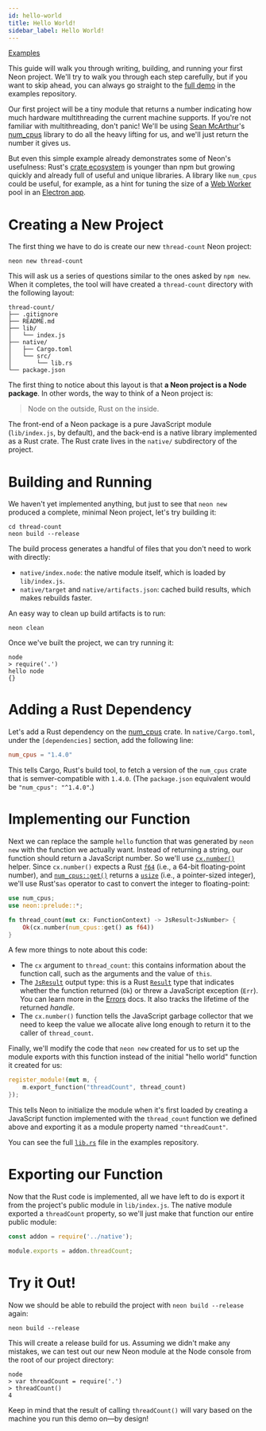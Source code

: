 ```yaml
---
id: hello-world
title: Hello World!
sidebar_label: Hello World!
---
```


[Examples](https://github.com/neon-bindings/examples/tree/master/thread-count)

This guide will walk you through writing, building, and running your first Neon project. We'll try to walk you through each step carefully, but if you want to skip ahead, you can always go straight to the [full demo](https://github.com/neon-bindings/examples/tree/master/thread-count) in the examples repository.

Our first project will be a tiny module that returns a number indicating how much hardware multithreading the current machine supports. If you're not familiar with multithreading, don't panic! We'll be using [Sean McArthur](https://seanmonstar.com/)'s [num_cpus](https://crates.io/crates/num_cpus) library to do all the heavy lifting for us, and we'll just return the number it gives us.

But even this simple example already demonstrates some of Neon's usefulness: Rust's [crate ecosystem](https://crates.io/) is younger than npm but growing quickly and already full of useful and unique libraries. A library like `num_cpus` could be useful, for example, as a hint for tuning the size of a [Web Worker](https://developer.mozilla.org/en-US/docs/Web/API/Web_Workers_API/Using_web_workers) pool in an [Electron app](./electron-apps/).

# Creating a New Project

The first thing we have to do is create our new `thread-count` Neon project:

```shell
neon new thread-count
```

This will ask us a series of questions similar to the ones asked by `npm new`. When it completes, the tool will have created a `thread-count` directory with the following layout:

```text
thread-count/
├── .gitignore
├── README.md
├── lib/
│   └── index.js
├── native/
│   ├── Cargo.toml
│   └── src/
│       └── lib.rs
└── package.json
```

The first thing to notice about this layout is that **a Neon project is a Node package**. In other words, the way to think of a Neon project is:

> Node on the outside, Rust on the inside.

The front-end of a Neon package is a pure JavaScript module (`lib/index.js`, by default), and the back-end is a native library implemented as a Rust crate. The Rust crate lives in the `native/` subdirectory of the project.

# Building and Running

We haven't yet implemented anything, but just to see that `neon new` produced a complete, minimal Neon project, let's try building it:

```shell
cd thread-count
neon build --release
```

The build process generates a handful of files that you don't need to work with directly:

- `native/index.node`: the native module itself, which is loaded by `lib/index.js`.
- `native/target` and `native/artifacts.json`: cached build results, which makes rebuilds faster.

An easy way to clean up build artifacts is to run:

```shell
neon clean
```

Once we've built the project, we can try running it:

```shell
node
> require('.')
hello node
{}
```

# Adding a Rust Dependency

Let's add a Rust dependency on the [num_cpus](https://crates.io/crates/num_cpus) crate. In `native/Cargo.toml`, under the `[dependencies]` section, add the following line:

```toml
num_cpus = "1.4.0"
```

This tells Cargo, Rust's build tool, to fetch a version of the `num_cpus` crate that is semver-compatible with `1.4.0`. (The `package.json` equivalent would be `"num_cpus": "^1.4.0"`.)

# Implementing our Function

Next we can replace the sample `hello` function that was generated by `neon new` with the function we actually want. Instead of returning a string, our function should return a JavaScript number. So we'll use [`cx.number()`](https://docs.rs/neon/*/neon/types/struct.JsNumber.html) helper. Since `cx.number()` expects a Rust [`f64`](https://doc.rust-lang.org/std/primitive.f64.html) (i.e., a 64-bit floating-point number), and [`num_cpus::get()`](https://docs.rs/num_cpus/1.4.0/num_cpus/fn.get.html) returns a [`usize`](https://doc.rust-lang.org/std/primitive.usize.html) (i.e., a pointer-sized integer), we'll use Rust's`as` operator to cast to convert the integer to floating-point:

```rust
use num_cpus;
use neon::prelude::*;

fn thread_count(mut cx: FunctionContext) -> JsResult<JsNumber> {
    Ok(cx.number(num_cpus::get() as f64))
}
```

A few more things to note about this code:

- The `cx` argument to `thread_count`: this contains information about the function call, such as the arguments and the value of `this`.
- The [`JsResult`](https://docs.rs/neon/*/neon/result/type.JsResult.html) output type: this is a Rust [`Result`](https://doc.rust-lang.org/std/result/enum.Result.html) type that indicates whether the function returned (`Ok`) or threw a JavaScript exception (`Err`). You can learn more in the [Errors](errors) docs. It also tracks the lifetime of the returned _handle_. 
- The `cx.number()` function tells the JavaScript garbage collector that we need to keep the value we allocate alive long enough to return it to the caller of `thread_count`.

Finally, we'll modify the code that `neon new` created for us to set up the module exports with this function instead of the initial "hello world" function it created for us:

```rust
register_module!(mut m, {
    m.export_function("threadCount", thread_count)
});
```

This tells Neon to initialize the module when it's first loaded by creating a JavaScript function implemented with the `thread_count` function we defined above and exporting it as a module property named `"threadCount"`.

You can see the full [`lib.rs`](https://github.com/neon-bindings/examples/blob/master/thread-count/native/src/lib.rs) file in the examples repository.

# Exporting our Function

Now that the Rust code is implemented, all we have left to do is export it from the project's public module in `lib/index.js`. The native module exported a `threadCount` property, so we'll just make that function our entire public module:

```js
const addon = require('../native');

module.exports = addon.threadCount;
```

# Try it Out!

Now we should be able to rebuild the project with `neon build --release` again:

```shell
neon build --release
```

This will create a release build for us. Assuming we didn't make any mistakes, we can test out our new Neon module at the Node console from the root of our project directory:

```shell
node
> var threadCount = require('.')
> threadCount()
4
```

Keep in mind that the result of calling `threadCount()` will vary based on the machine you run this demo on—by design!
